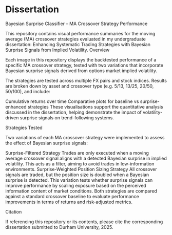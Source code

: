 # Dissertation
Bayesian Surprise Classifier – MA Crossover Strategy Performance

This repository contains visual performance summaries for the moving average (MA) crossover strategies evaluated in my undergraduate dissertation: Enhancing Systematic Trading Strategies with Bayesian Surprise Signals from Implied Volatility.
Overview

Each image in this repository displays the backtested performance of a specific MA crossover strategy, tested with two variations that incorporate Bayesian surprise signals derived from options market implied volatility.

The strategies are tested across multiple FX pairs and stock indices. Results are broken down by asset and crossover type (e.g. 5/13, 13/25, 20/50, 50/100), and include:

Cumulative returns over time
Comparative plots for baseline vs surprise-enhanced strategies
These visualisations support the quantitative analysis discussed in the dissertation, helping demonstrate the impact of volatility-driven surprise signals on trend-following systems.

Strategies Tested

Two variations of each MA crossover strategy were implemented to assess the effect of Bayesian surprise signals:

Surprise-Filtered Strategy
Trades are only executed when a moving average crossover signal aligns with a detected Bayesian surprise in implied volatility. This acts as a filter, aiming to avoid trades in low-information environments.
Surprise-Weighted Position Sizing Strategy
All crossover signals are traded, but the position size is doubled when a Bayesian surprise is detected. This variation tests whether surprise signals can improve performance by scaling exposure based on the perceived information content of market conditions.
Both strategies are compared against a standard crossover baseline to evaluate performance improvements in terms of returns and risk-adjusted metrics.

Citation

If referencing this repository or its contents, please cite the corresponding dissertation submitted to Durham University, 2025.
